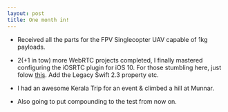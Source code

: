 ```yaml
---
layout: post
title: One month in!
---
```


* Received all the parts for the FPV Singlecopter UAV capable of 1kg payloads.

* 2(+1 in tow) more WebRTC projects completed, I finally mastered configuring the iOSRTC plugin for iOS 10. For those stumbling here, just folow [this](https://github.com/eface2face/cordova-plugin-iosrtc/issues/182#issuecomment-249808498). Add the Legacy Swift 2.3 property etc.

* I had an awesome Kerala Trip for an event & climbed a hill at Munnar.

* Also going to put compounding to the test from now on.
